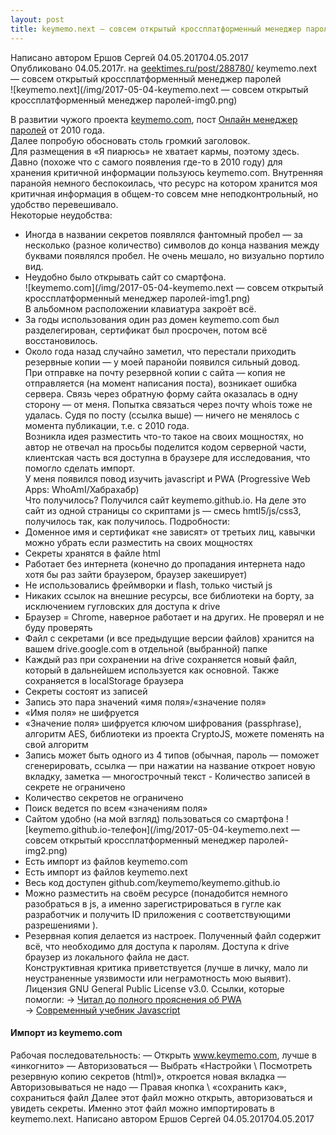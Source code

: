 ```yaml
---
layout: post
title: keymemo.next — совсем открытый кроссплатформенный менеджер паролей  
---
```

Написано автором Ершов Сергей	04.05.201704.05.2017	
Опубликовано 04.05.2017г. на [geektimes.ru/post/288780/](https://geektimes.ru/post/288780/)
keymemo.next — совсем открытый кроссплатформенный менеджер паролей  
![keymemo.next](/img/2017-05-04-keymemo.next — совсем открытый кроссплатформенный менеджер паролей-img0.png)  

В развитии чужого проекта [keymemo.com](https://keymemo.com/), пост [Онлайн менеджер паролей](https://habrahabr.ru/post/79997/) от 2010 года.  
Далее попробую обосновать столь громкий заголовок.  
Для размещения в «Я пиарюсь» не хватает кармы, поэтому здесь.  
Давно (похоже что с самого появления где-то в 2010 году) для хранения критичной информации пользуюсь keymemo.com. Внутренняя паранойя немного беспокоилась, что ресурс на котором хранится моя критичная информация в общем-то совсем мне неподконтрольный, но удобство перевешивало.  
Некоторые неудобства:  
- Иногда в названии секретов появлялся фантомный пробел — за несколько (разное количество) символов до конца названия между буквами появлялся пробел. Не очень мешало, но визуально портило вид.  
- Неудобно было открывать сайт со смартфона.  
![keymemo.com](/img/2017-05-04-keymemo.next — совсем открытый кроссплатформенный менеджер паролей-img1.png)  
В альбомном расположении клавиатура закроёт всё.  
- За годы использования один раз домен keymemo.com был разделегирован, сертификат был просрочен, потом всё восстановилось.  
- Около года назад случайно заметил, что перестали приходить резервные копии — у моей паранойи появился сильный довод.  
При отправке на почту резервной копии с сайта — копия не отправляется (на момент написания поста), возникает ошибка сервера. Связь через обратную форму сайта оказалась в одну сторону — от меня. Попытка связаться через почту whois тоже не удалась. Судя по посту (ссылка выше) — ничего не менялось с момента публикации, т.е. с 2010 года.  
Возникла идея разместить что-то такое на своих мощностях, но автор не отвечал на просьбы поделится кодом серверной части, клиентская часть вся доступна в браузере для исследования, что помогло сделать импорт.  
У меня появился повод изучить javascript и PWA (Progressive Web Apps: WhoAmI/Хабрахабр)  
Что получилось?
Получился сайт keymemo.github.io. На деле это сайт из одной страницы со скриптами js — смесь hmtl5/js/css3, получилось так, как получилось.
Подробности:
- Доменное имя и сертификат «не зависят» от третьих лиц, кавычки можно убрать если разместить на своих мощностях  
- Секреты хранятся в файле html  
- Работает без интернета (конечно до пропадания интернета надо хотя бы раз зайти браузером, браузер закеширует)  
- Не использовались фреймворки и flash, только чистый js  
- Никаких ссылок на внешние ресурсы, все библиотеки на борту, за исключением гугловских для доступа к drive  
- Браузер = Chrome, наверное работает и на других. Не проверял и не буду проверять
- Файл с секретами (и все предыдущие версии файлов) хранится на вашем drive.google.com в отдельной (выбранной) папке  
- Каждый раз при сохранении на drive сохраняется новый файл, который в дальнейшем используется как основной. Также сохраняется в localStorage браузера  
- Секреты состоят из записей  
- Запись это пара значений «имя поля»/«значение поля»  
- «Имя поля» не шифруется  
- «Значение поля» шифруется ключом шифрования (passphrase), алгоритм AES, библиотеки из проекта CryptoJS, можете поменять на свой алгоритм
- Запись может быть одного из 4 типов (обычная, пароль — поможет сгенерировать, ссылка — при нажатии на название откроет новую вкладку, заметка — многострочный текст  - Количество записей в секрете не ограничено  
- Количество секретов не ограничено  
- Поиск ведется по всем «значениям поля»  
- Сайтом удобно (на мой взгляд) пользоваться со смартфона
![keymemo.github.io-телефон](/img/2017-05-04-keymemo.next — совсем открытый кроссплатформенный менеджер паролей-img2.png)  
- Есть импорт из файлов keymemo.com  
- Есть импорт из файлов keymemo.next  
- Весь код доступен github.com/keymemo/keymemo.github.io  
- Можно разместить на своём ресурсе (понадобится немного разобраться в js, а именно зарегистрироваться в гугле как разработчик и получить ID приложения с соответствующими разрешениями ).  
- Резервная копия делается из настроек. Полученный файл содержит всё, что необходимо для доступа к паролям. Доступа к drive браузер из локального файла не даст.  
Конструктивная критика приветствуется (лучше в личку, мало ли неустраненные уязвимости или неграмотность мою выявит).
Лицензия GNU General Public License v3.0.
Ссылки, которые помогли:
→ [Читал до полного прояснения об PWA](https://developers.google.com/web/fundamentals/getting-started/codelabs/your-first-pwapp/)  
→ [Современный учебник Javascript](https://learn.javascript.ru/)  
#### Импорт из keymemo.com  
Рабочая последовательность:
— Открыть www.keymemo.com, лучше в «инкогнито»
— Авторизоваться
— Выбрать «Настройки \ Посмотреть резервную копию секретов (html)», откроется новая вкладка
— Авторизовываться не надо
— Правая кнопка \ «сохранить как», сохраниться файл
Далее этот файл можно открыть, авторизоваться и увидеть секреты.
Именно этот файл можно импортировать в keymemo.next.
Написано автором Ершов Сергей 04.05.201704.05.2017
